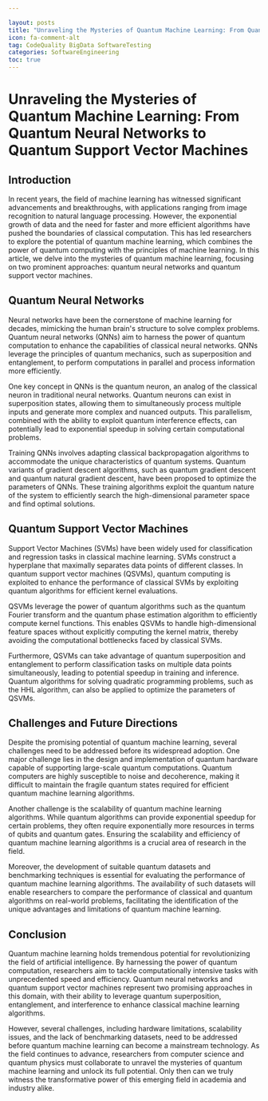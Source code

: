 ```yaml
---

layout: posts
title: "Unraveling the Mysteries of Quantum Machine Learning: From Quantum Neural Networks to Quantum Support Vector Machines"
icon: fa-comment-alt
tag: CodeQuality BigData SoftwareTesting
categories: SoftwareEngineering
toc: true
---
```




# Unraveling the Mysteries of Quantum Machine Learning: From Quantum Neural Networks to Quantum Support Vector Machines

## Introduction
In recent years, the field of machine learning has witnessed significant advancements and breakthroughs, with applications ranging from image recognition to natural language processing. However, the exponential growth of data and the need for faster and more efficient algorithms have pushed the boundaries of classical computation. This has led researchers to explore the potential of quantum machine learning, which combines the power of quantum computing with the principles of machine learning. In this article, we delve into the mysteries of quantum machine learning, focusing on two prominent approaches: quantum neural networks and quantum support vector machines.

## Quantum Neural Networks
Neural networks have been the cornerstone of machine learning for decades, mimicking the human brain's structure to solve complex problems. Quantum neural networks (QNNs) aim to harness the power of quantum computation to enhance the capabilities of classical neural networks. QNNs leverage the principles of quantum mechanics, such as superposition and entanglement, to perform computations in parallel and process information more efficiently.

One key concept in QNNs is the quantum neuron, an analog of the classical neuron in traditional neural networks. Quantum neurons can exist in superposition states, allowing them to simultaneously process multiple inputs and generate more complex and nuanced outputs. This parallelism, combined with the ability to exploit quantum interference effects, can potentially lead to exponential speedup in solving certain computational problems.

Training QNNs involves adapting classical backpropagation algorithms to accommodate the unique characteristics of quantum systems. Quantum variants of gradient descent algorithms, such as quantum gradient descent and quantum natural gradient descent, have been proposed to optimize the parameters of QNNs. These training algorithms exploit the quantum nature of the system to efficiently search the high-dimensional parameter space and find optimal solutions.

## Quantum Support Vector Machines
Support Vector Machines (SVMs) have been widely used for classification and regression tasks in classical machine learning. SVMs construct a hyperplane that maximally separates data points of different classes. In quantum support vector machines (QSVMs), quantum computing is exploited to enhance the performance of classical SVMs by exploiting quantum algorithms for efficient kernel evaluations.

QSVMs leverage the power of quantum algorithms such as the quantum Fourier transform and the quantum phase estimation algorithm to efficiently compute kernel functions. This enables QSVMs to handle high-dimensional feature spaces without explicitly computing the kernel matrix, thereby avoiding the computational bottlenecks faced by classical SVMs.

Furthermore, QSVMs can take advantage of quantum superposition and entanglement to perform classification tasks on multiple data points simultaneously, leading to potential speedup in training and inference. Quantum algorithms for solving quadratic programming problems, such as the HHL algorithm, can also be applied to optimize the parameters of QSVMs.

## Challenges and Future Directions
Despite the promising potential of quantum machine learning, several challenges need to be addressed before its widespread adoption. One major challenge lies in the design and implementation of quantum hardware capable of supporting large-scale quantum computations. Quantum computers are highly susceptible to noise and decoherence, making it difficult to maintain the fragile quantum states required for efficient quantum machine learning algorithms.

Another challenge is the scalability of quantum machine learning algorithms. While quantum algorithms can provide exponential speedup for certain problems, they often require exponentially more resources in terms of qubits and quantum gates. Ensuring the scalability and efficiency of quantum machine learning algorithms is a crucial area of research in the field.

Moreover, the development of suitable quantum datasets and benchmarking techniques is essential for evaluating the performance of quantum machine learning algorithms. The availability of such datasets will enable researchers to compare the performance of classical and quantum algorithms on real-world problems, facilitating the identification of the unique advantages and limitations of quantum machine learning.

## Conclusion
Quantum machine learning holds tremendous potential for revolutionizing the field of artificial intelligence. By harnessing the power of quantum computation, researchers aim to tackle computationally intensive tasks with unprecedented speed and efficiency. Quantum neural networks and quantum support vector machines represent two promising approaches in this domain, with their ability to leverage quantum superposition, entanglement, and interference to enhance classical machine learning algorithms.

However, several challenges, including hardware limitations, scalability issues, and the lack of benchmarking datasets, need to be addressed before quantum machine learning can become a mainstream technology. As the field continues to advance, researchers from computer science and quantum physics must collaborate to unravel the mysteries of quantum machine learning and unlock its full potential. Only then can we truly witness the transformative power of this emerging field in academia and industry alike.